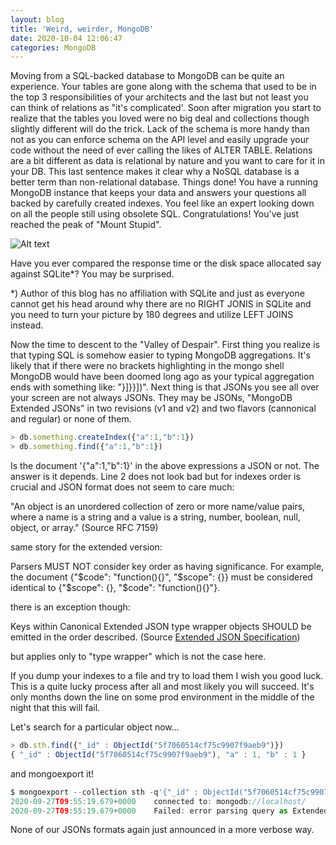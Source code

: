 ```yaml
---
layout: blog
title: 'Weird, weirder, MongoDB'
date: 2020-10-04 12:06:47
categories: MongoDB
---
```

Moving from a SQL-backed database to MongoDB can be quite an experience. Your tables are gone along with the schema that used to be in the top 3 responsibilities of your architects and the last but not least you can think of relations as "it's complicated'. Soon after migration you start to realize that the tables you loved were no big deal and collections though slightly different will do the trick. Lack of the schema is more handy than not as you can enforce schema on the API level and easily upgrade your code without the need of ever calling the likes of ALTER TABLE. Relations are a bit different as data is relational by nature and you want to care for it in your DB. This last sentence makes it clear why a NoSQL database is a better term than non-relational database. 
Things done! You have a running MongoDB instance that keeps your data and answers your questions all backed by carefully created indexes. You feel like an expert looking down on all the people still using obsolete SQL. Congratulations! You've just reached the peak of "Mount Stupid".

![Alt text](https://upload.wikimedia.org/wikipedia/commons/thumb/4/46/Dunning%E2%80%93Kruger_Effect_01.svg/577px-Dunning%E2%80%93Kruger_Effect_01.svg.png)

Have you ever compared the response time or the disk space allocated say against SQLite*? You may be surprised.

*) Author of this blog has no affiliation with SQLite and just as everyone cannot get his head around why there are no RIGHT JONIS in SQLite and you need to turn your picture by 180 degrees and utilize LEFT JOINS instead. 

Now the time to descent to the "Valley of Despair". First thing you realize is that typing SQL is somehow easier to typing MongoDB aggregations. It's likely that if there were no brackets highlighting in the mongo shell MongoDB would have been doomed long ago as your typical aggregation ends with something like: "}]}}])". Next thing is that JSONs you see all over your screen are not always JSONs. They may be JSONs, "MongoDB Extended JSONs" in two revisions (v1 and v2) and two flavors (cannonical and regular) or none of them. 


``` JavaScript
> db.something.createIndex({"a":1,"b":1})
> db.something.find({"a":1,"b":1})
```

Is the document '{"a":1,"b":1}' in the above expressions a JSON or not. The answer is it depends. Line 2 does not look bad but for indexes order is crucial and JSON format does not seem to care much:

"An object is an unordered collection of zero or more name/value pairs, where a name is a string and a value is a string, number, boolean, null, object, or array." (Source RFC 7159)

same story for the extended version:

Parsers MUST NOT consider key order as having significance. For example, the document {"$code": "function(){}", "$scope": {}} must be considered identical to {"$scope": {}, "$code": "function(){}"}.

there is an exception though: 

Keys within Canonical Extended JSON type wrapper objects SHOULD be emitted in the order described. (Source [Extended JSON Specification](https://github.com/mongodb/specifications/blob/master/source/extended-json.rst))

but applies only to "type wrapper" which is not the case here.

If you dump your indexes to a file and try to load them I wish you good luck. This is a quite lucky process after all and most likely you will succeed. It's only months down the line on some prod environment in the middle of the night that this will fail.

Let's search for a particular object now...

``` JavaScript
> db.sth.find({"_id" : ObjectId("5f7060514cf75c9907f9aeb9")})
{ "_id" : ObjectId("5f7060514cf75c9907f9aeb9"), "a" : 1, "b" : 1 }
```
and mongoexport it!

``` JavaScript
$ mongoexport --collection sth -q'{"_id" : ObjectId("5f7060514cf75c9907f9aeb9")}'
2020-09-27T09:55:19.679+0000    connected to: mongodb://localhost/
2020-09-27T09:55:19.679+0000    Failed: error parsing query as Extended JSON: invalid JSON input. Position: 9. Character: O
```
None of our JSONs formats again just announced in a more verbose way.

